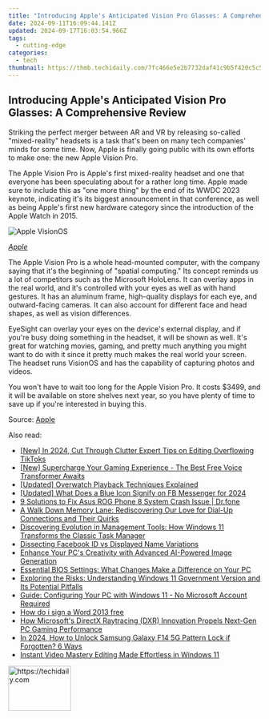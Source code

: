 ```yaml
---
title: "Introducing Apple's Anticipated Vision Pro Glasses: A Comprehensive Review"
date: 2024-09-11T16:09:44.141Z
updated: 2024-09-17T16:03:54.966Z
tags:
  - cutting-edge
categories:
  - tech
thumbnail: https://thmb.techidaily.com/7fc466e5e2b7732daf41c9b5f420c5c5add88815dae1954866b21ab967027c21.jpg
---
```


## Introducing Apple's Anticipated Vision Pro Glasses: A Comprehensive Review

Striking the perfect merger between AR and VR by releasing so-called "mixed-reality" headsets is a task that's been on many tech companies' minds for some time. Now, Apple is finally going public with its own efforts to make one: the new Apple Vision Pro.

 The Apple Vision Pro is Apple's first mixed-reality headset and one that everyone has been speculating about for a rather long time. Apple made sure to include this as "one more thing" by the end of its WWDC 2023 keynote, indicating it's its biggest announcement in that conference, as well as being Apple's first new hardware category since the introduction of the Apple Watch in 2015.

![Apple VisionOS](https://static1.howtogeekimages.com/wordpress/wp-content/uploads/2023/06/applevisionos.jpg) 

_[Apple](https://www.apple.com/newsroom/2023/06/introducing-apple-vision-pro/)_

 The Apple Vision Pro is a whole head-mounted computer, with the company saying that it's the beginning of "spatial computing." Its concept reminds us a lot of competitors such as the Microsoft HoloLens. It can overlay apps in the real world, and it's controlled with your eyes as well as with hand gestures. It has an aluminum frame, high-quality displays for each eye, and outward-facing cameras. It can also account for different face and head shapes, as well as vision differences.

 EyeSight can overlay your eyes on the device's external display, and if you're busy doing something in the headset, it will be shown as well. It's great for watching movies, gaming, and pretty much anything you might want to do with it since it pretty much makes the real world your screen. The headset runs VisionOS and has the capability of capturing photos and videos.

 You won't have to wait too long for the Apple Vision Pro. It costs $3499, and it will be available on store shelves next year, so you have plenty of time to save up if you're interested in buying this.

 Source: [Apple](https://www.apple.com/newsroom/2023/06/introducing-apple-vision-pro/)

<ins class="adsbygoogle"
     style="display:block"
     data-ad-format="autorelaxed"
     data-ad-client="ca-pub-7571918770474297"
     data-ad-slot="1223367746"></ins>

<ins class="adsbygoogle"
     style="display:block"
     data-ad-client="ca-pub-7571918770474297"
     data-ad-slot="8358498916"
     data-ad-format="auto"
     data-full-width-responsive="true"></ins>

<span class="atpl-alsoreadstyle">Also read:</span>
<div><ul>
<li><a href="https://fox-access.techidaily.com/new-in-2024-cut-through-clutter-expert-tips-on-editing-overflowing-tiktoks/"><u>[New] In 2024, Cut Through Clutter Expert Tips on Editing Overflowing TikToks</u></a></li>
<li><a href="https://some-guidance.techidaily.com/new-supercharge-your-gaming-experience-the-best-free-voice-transformer-awaits/"><u>[New] Supercharge Your Gaming Experience - The Best Free Voice Transformer Awaits</u></a></li>
<li><a href="https://desktop-recording.techidaily.com/updated-overwatch-playback-techniques-explained/"><u>[Updated] Overwatch Playback Techniques Explained</u></a></li>
<li><a href="https://facebook-videos.techidaily.com/updated-what-does-a-blue-icon-signify-on-fb-messenger-for-2024/"><u>[Updated] What Does a Blue Icon Signify on FB Messenger for 2024</u></a></li>
<li><a href="https://howto.techidaily.com/9-solutions-to-fix-asus-rog-phone-8-system-crash-issue-drfone-by-drfone-fix-android-problems-fix-android-problems/"><u>9 Solutions to Fix Asus ROG Phone 8 System Crash Issue | Dr.fone</u></a></li>
<li><a href="https://some-tips.techidaily.com/a-walk-down-memory-lane-rediscovering-our-love-for-dial-up-connections-and-their-quirks/"><u>A Walk Down Memory Lane: Rediscovering Our Love for Dial-Up Connections and Their Quirks</u></a></li>
<li><a href="https://some-tips.techidaily.com/discovering-evolution-in-management-tools-how-windows-11-transforms-the-classic-task-manager/"><u>Discovering Evolution in Management Tools: How Windows 11 Transforms the Classic Task Manager</u></a></li>
<li><a href="https://facebook.techidaily.com/dissecting-facebook-id-vs-displayed-name-variations/"><u>Dissecting Facebook ID vs Displayed Name Variations</u></a></li>
<li><a href="https://some-tips.techidaily.com/enhance-your-pcs-creativity-with-advanced-ai-powered-image-generation/"><u>Enhance Your PC's Creativity with Advanced AI-Powered Image Generation</u></a></li>
<li><a href="https://some-tips.techidaily.com/essential-bios-settings-what-changes-make-a-difference-on-your-pc/"><u>Essential BIOS Settings: What Changes Make a Difference on Your PC</u></a></li>
<li><a href="https://some-tips.techidaily.com/exploring-the-risks-understanding-windows-11-government-version-and-its-potential-pitfalls/"><u>Exploring the Risks: Understanding Windows 11 Government Version and Its Potential Pitfalls</u></a></li>
<li><a href="https://some-tips.techidaily.com/guide-configuring-your-pc-with-windows-11-no-microsoft-account-required/"><u>Guide: Configuring Your PC with Windows 11 - No Microsoft Account Required</u></a></li>
<li><a href="https://phone-solutions.techidaily.com/how-do-i-sign-a-word-2013-free-by-ldigisigner-sign-a-word-sign-a-word/"><u>How do i sign a Word 2013 free</u></a></li>
<li><a href="https://some-tips.techidaily.com/how-microsofts-directx-raytracing-dxr-innovation-propels-next-gen-pc-gaming-performance/"><u>How Microsoft's DirectX Raytracing (DXR) Innovation Propels Next-Gen PC Gaming Performance</u></a></li>
<li><a href="https://android-unlock.techidaily.com/in-2024-how-to-unlock-samsung-galaxy-f14-5g-pattern-lock-if-forgotten-6-ways-by-drfone-android/"><u>In 2024, How to Unlock Samsung Galaxy F14 5G Pattern Lock if Forgotten? 6 Ways</u></a></li>
<li><a href="https://extra-tips.techidaily.com/instant-video-mastery-editing-made-effortless-in-windows-11/"><u>Instant Video Mastery Editing Made Effortless in Windows 11</u></a></li>
</ul></div>

<!-- affiliate ads begin -->
<a href="https://aligracehair.sjv.io/c/5597632/2115911/19272" target="_top" id="2115911">
  <img src="//a.impactradius-go.com/display-ad/19272-2115911" border="0" alt="https://techidaily.com" width="125" height="90"/>
</a>
<img height="0" width="0" src="https://aligracehair.sjv.io/i/5597632/2115911/19272" style="position:absolute;visibility:hidden;" border="0" />
<!-- affiliate ads end -->

